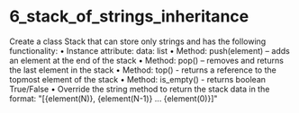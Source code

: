 # 6_stack_of_strings_inheritance

Create a class Stack that can store only strings and has the following functionality:
•	Instance attribute: data: list
•	Method: push(element) – adds an element at the end of the stack
•	Method: pop() – removes and returns the last element in the stack
•	Method: top() - returns a reference to the topmost element of the stack
•	Method: is_empty() - returns boolean True/False
•	Override the string method to return the stack data in the format: 
"[{element(N)}, {element(N-1)} ... {element(0)}]"
